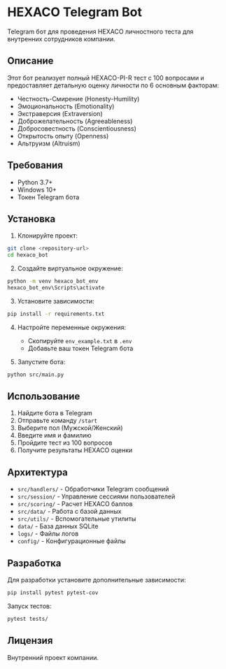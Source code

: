 # HEXACO Telegram Bot

Telegram бот для проведения HEXACO личностного теста для внутренних сотрудников компании.

## Описание

Этот бот реализует полный HEXACO-PI-R тест с 100 вопросами и предоставляет детальную оценку личности по 6 основным факторам:
- Честность-Смирение (Honesty-Humility)
- Эмоциональность (Emotionality)  
- Экстраверсия (Extraversion)
- Доброжелательность (Agreeableness)
- Добросовестность (Conscientiousness)
- Открытость опыту (Openness)
- Альтруизм (Altruism)

## Требования

- Python 3.7+
- Windows 10+
- Токен Telegram бота

## Установка

1. Клонируйте проект:
```bash
git clone <repository-url>
cd hexaco_bot
```

2. Создайте виртуальное окружение:
```bash
python -m venv hexaco_bot_env
hexaco_bot_env\Scripts\activate
```

3. Установите зависимости:
```bash
pip install -r requirements.txt
```

4. Настройте переменные окружения:
   - Скопируйте `env_example.txt` в `.env`
   - Добавьте ваш токен Telegram бота

5. Запустите бота:
```bash
python src/main.py
```

## Использование

1. Найдите бота в Telegram
2. Отправьте команду `/start`
3. Выберите пол (Мужской/Женский)
4. Введите имя и фамилию
5. Пройдите тест из 100 вопросов
6. Получите результаты HEXACO оценки

## Архитектура

- `src/handlers/` - Обработчики Telegram сообщений
- `src/session/` - Управление сессиями пользователей
- `src/scoring/` - Расчет HEXACO баллов
- `src/data/` - Работа с базой данных
- `src/utils/` - Вспомогательные утилиты
- `data/` - База данных SQLite
- `logs/` - Файлы логов
- `config/` - Конфигурационные файлы

## Разработка

Для разработки установите дополнительные зависимости:
```bash
pip install pytest pytest-cov
```

Запуск тестов:
```bash
pytest tests/
```

## Лицензия

Внутренний проект компании. 